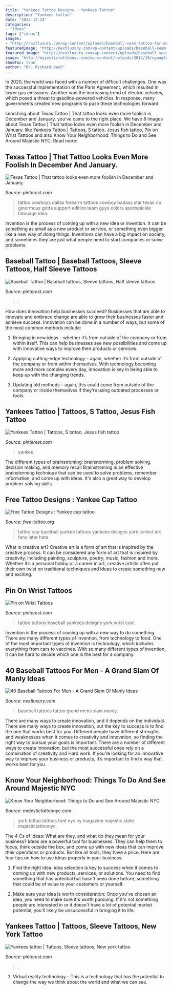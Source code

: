 ```yaml
---
title: "Yankees Tattoo Designs ~ Yankees Tattoo"
description: "Yankees tattoo"
date: "2022-12-24"
categories:
- "ideas"
tags: ["ideas"]
images:
- "http://nextluxury.com/wp-content/uploads/baseball-seam-tattoo-for-men.jpg"
featuredImage: "http://nextluxury.com/wp-content/uploads/baseball-seam-tattoo-for-men.jpg"
featured_image: "http://nextluxury.com/wp-content/uploads/baseball-seam-tattoo-for-men.jpg"
image: "http://majestictattoonyc.com/wp-content/uploads/2012/10/nymagfont.jpg"
ShowToc: true
author: "Mr. Richard Dach"
---
```



In 2020, the world was faced with a number of difficult challenges. One was the successful implementation of the Paris Agreement, which resulted in lower gas emissions. Another was the increasing trend of electric vehicles, which posed a threat to gasoline-powered vehicles. In response, many governments created new programs to push these technologies forward. 

	

		
searching about Texas Tattoo | That tattoo looks even more foolish in December and January. you've came to the right place. We have 8 Images about Texas Tattoo | That tattoo looks even more foolish in December and January. like Yankees Tattoo | Tattoos, S tattoo, Jesus fish tattoo, Pin on Wrist Tattoos and also Know Your Neighborhood: Things to Do and See Around Majestic NYC. Read more:
		
    
## Texas Tattoo | That Tattoo Looks Even More Foolish In December And January.

<img loading=lazy src="https://i.pinimg.com/originals/91/cc/a7/91cca7494d839598e560d42ac57fbf15.jpg" onerror="this.onerror=null;this.src='https://tse1.mm.bing.net/th?id=OIP.N_-wFLddKxY7xymyYQtN-wHaJ4&amp;pid=15.1';" alt="Texas Tattoo | That tattoo looks even more foolish in December and January.">

_Source: pinterest.com_

>tattoo cowboys dallas forearm tattoos cowboy badass star texas rip ginormous gotta support edition team guys colors sportspickle tatouage idea. 

	

Invention is the process of coming up with a new idea or invention. It can be something as small as a new product or service, or something even bigger like a new way of doing things. Inventions can have a big impact on society, and sometimes they are just what people need to start companies or solve problems.

    
## Baseball Tattoo | Baseball Tattoos, Sleeve Tattoos, Half Sleeve Tattoos

<img loading=lazy src="https://i.pinimg.com/originals/13/82/9f/13829f360c72d691bc06d3678ed533b0.jpg" onerror="this.onerror=null;this.src='https://tse4.mm.bing.net/th?id=OIP.6QI25RFQBjYskHF-FfyVgwHaJ4&amp;pid=15.1';" alt="Baseball Tattoo | Baseball tattoos, Sleeve tattoos, Half sleeve tattoos">

_Source: pinterest.com_

>. 

	

How does innovation help businesses succeed?
Businesses that are able to innovate and embrace change are able to grow their businesses faster and achieve success. Innovation can be done in a number of ways, but some of the most common methods include:
1. Bringing in new ideas – whether it’s from outside of the company or from within itself. This can help businesses see new possibilities and come up with innovative ways to improve their products or services.

2. Applying cutting-edge technology – again, whether it’s from outside of the company or from within themselves. With technology becoming more and more complex every day, innovation is key in being able to keep up with the changing trends.

3. Updating old methods – again, this could come from outside of the company or inside themselves if they’re using outdated processes or tools.

    
## Yankees Tattoo | Tattoos, S Tattoo, Jesus Fish Tattoo

<img loading=lazy src="https://i.pinimg.com/originals/ae/2c/c1/ae2cc1296e22bbd50c239c51df1df469.jpg" onerror="this.onerror=null;this.src='https://tse3.mm.bing.net/th?id=OIP.MrO_wKWvFxWC014aljPDUwHaKQ&amp;pid=15.1';" alt="Yankees Tattoo | Tattoos, S tattoo, Jesus fish tattoo">

_Source: pinterest.com_

>yankee. 

	

The different types of brainstroming: brainstorming, problem solving, decision making, and memory recall
Brainstroming is an effective brainstorming technique that can be used to solve problems, remember information, and come up with ideas. It's also a great way to develop problem-solving skills.

    
## Free Tattoo Designs : Yankee Cap Tattoo

<img loading=lazy src="http://2.bp.blogspot.com/-tvkL3RVOk3w/T_ZdA7AymnI/AAAAAAAADOg/AXfwHoLvfb0/s1600/yankee-cap-tattoo-on-ankle.jpg" onerror="this.onerror=null;this.src='https://tse3.mm.bing.net/th?id=OIP.qs2ipwlweJ7VHp4ctL4vBQAAAA&amp;pid=15.1';" alt="Free Tattoo Designs : Yankee cap tattoo">

_Source: free-tattoo.org_

>tattoo cap baseball yankee tattoos yankees designs york collect ink fans later hate. 

	

What is creative art?
Creative art is a form of art that is inspired by the creative process. It can be considered any form of art that is inspired by creativity, including painting, sculpture, poetry, music, fashion and more. Whether it’s a personal hobby or a career in art, creative artists often put their own twist on traditional techniques and ideas to create something new and exciting.

    
## Pin On Wrist Tattoos

<img loading=lazy src="https://i.pinimg.com/originals/60/08/e3/6008e3fac41aee7f39cda402f7008f20.jpg" onerror="this.onerror=null;this.src='https://tse4.mm.bing.net/th?id=OIP.2VVvwqqlaBDin5iIeoNs2QHaHa&amp;pid=15.1';" alt="Pin on Wrist Tattoos">

_Source: pinterest.com_

>tattoo tattoos baseball yankees designs york wrist cool. 

	

Invention is the process of coming up with a new way to do something. There are many different types of invention, from technology to food. One of the most important types of invention is technology, which includes everything from cars to vaccines. With so many different types of invention, it can be hard to decide which one is the best for a company.

    
## 40 Baseball Tattoos For Men - A Grand Slam Of Manly Ideas

<img loading=lazy src="http://nextluxury.com/wp-content/uploads/baseball-seam-tattoo-for-men.jpg" onerror="this.onerror=null;this.src='https://tse1.mm.bing.net/th?id=OIP.NnNB3zfbtqyQvFn-mz4UUQHaHa&amp;pid=15.1';" alt="40 Baseball Tattoos For Men - A Grand Slam Of Manly Ideas">

_Source: nextluxury.com_

>baseball tattoos tattoo grand mens slam manly. 

	

There are many ways to create innovation, and it depends on the individual.
There are many ways to create innovation, but the key to success is to find the one that works best for you. Different people have different strengths and weaknesses when it comes to creativity and innovation, so finding the right way to pursue your goals is important. There are a number of different ways to create innovation, but the most successful ones rely on a combination of creativity and Hard work. If you’re looking for an innovative way to improve your business or products, it’s important to find a way that works best for you.

    
## Know Your Neighborhood: Things To Do And See Around Majestic NYC

<img loading=lazy src="http://majestictattoonyc.com/wp-content/uploads/2012/10/nymagfont.jpg" onerror="this.onerror=null;this.src='https://tse4.mm.bing.net/th?id=OIP.e2vLm-DYCNA6g4tfWLd_QwHaEg&amp;pid=15.1';" alt="Know Your Neighborhood: Things to Do and See Around Majestic NYC">

_Source: majestictattoonyc.com_

>york tattoo tattoos font nyc ny magazine majestic state majestictattoonyc. 

	

The 4 Cs of Ideas: What are they, and what do they mean for your business?
Ideas are a powerful tool for businesses. They can help them to focus, think outside the box, and come up with new ideas that can improve their operations or products. But like all tools, they have a price. Here are four tips on how to use ideas properly in your business:
1. Find the right idea: idea selection is key to success when it comes to coming up with new products, services, or solutions. You need to find something that has potential but hasn't been done before, something that could be of value to your customers or yourself.

2. Make sure your idea is worth consideration: Once you've chosen an idea, you need to make sure it's worth pursuing. If it's not something people are interested in or it doesn't have a lot of potential market potential, you'll likely be unsuccessful in bringing it to life.

    
## Yankees Tattoo | Tattoos, Sleeve Tattoos, New York Tattoo

<img loading=lazy src="https://i.pinimg.com/originals/50/6a/97/506a978442e5dde60e34a5fbc387b8ac.jpg" onerror="this.onerror=null;this.src='https://tse3.mm.bing.net/th?id=OIP.SANnCaNDv8JVqWd5-KzDtwHaHa&amp;pid=15.1';" alt="Yankees tattoo | Tattoos, Sleeve tattoos, New york tattoo">

_Source: pinterest.com_

>. 

	

1. Virtual reality technology – This is a technology that has the potential to change the way we think about the world and what we can see.

